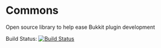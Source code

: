 Commons
=======

Open source library to help ease Bukkit plugin development

Build Status: [![Build Status](http://repo.caved.in:8080/job/Commons/badge/icon)](http://repo.caved.in:8080/job/Commons/)
